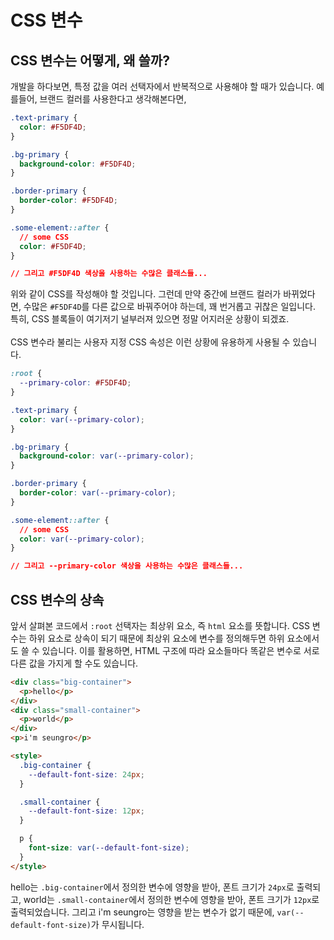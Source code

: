 # CSS 변수

## CSS 변수는 어떻게, 왜 쓸까?
개발을 하다보면, 특정 값을 여러 선택자에서 반복적으로 사용해야 할 때가 있습니다. 예를들어, 브랜드 컬러를 사용한다고 생각해본다면,

```css
.text-primary {
  color: #F5DF4D;
}

.bg-primary {
  background-color: #F5DF4D;
}

.border-primary {
  border-color: #F5DF4D;
}

.some-element::after {
  // some CSS
  color: #F5DF4D;
}

// 그리고 #F5DF4D 색상을 사용하는 수많은 클래스들...
```

위와 같이 CSS를 작성해야 할 것입니다. 그런데 만약 중간에 브랜드 컬러가 바뀌었다면, 수많은 `#F5DF4D`를 다른 값으로 바꿔주어야 하는데, 꽤 번거롭고 귀찮은 일입니다. 특히, CSS 블록들이 여기저기 널부러져 있으면 정말 어지러운 상황이 되겠죠.  
<br />
CSS 변수라 불리는 사용자 지정 CSS 속성은 이런 상황에 유용하게 사용될 수 있습니다.

```css
:root {
  --primary-color: #F5DF4D;
}

.text-primary {
  color: var(--primary-color);
}

.bg-primary {
  background-color: var(--primary-color);
}

.border-primary {
  border-color: var(--primary-color);
}

.some-element::after {
  // some CSS
  color: var(--primary-color);
}

// 그리고 --primary-color 색상을 사용하는 수많은 클래스들...
```

## CSS 변수의 상속

앞서 살펴본 코드에서 `:root` 선택자는 최상위 요소, 즉 `html` 요소를 뜻합니다. CSS 변수는 하위 요소로 상속이 되기 때문에 최상위 요소에 변수를 정의해두면 하위 요소에서도 쓸 수 있습니다. 이를 활용하면, HTML 구조에 따라 요소들마다 똑같은 변수로 서로 다른 값을 가지게 할 수도 있습니다.

```html
<div class="big-container">
  <p>hello</p>  
</div>
<div class="small-container">
  <p>world</p>
</div>
<p>i'm seungro</p>

<style>
  .big-container {
    --default-font-size: 24px;
  }

  .small-container {
    --default-font-size: 12px;
  }

  p {
    font-size: var(--default-font-size);
  }
</style>
```

<Example mode="css-var" />

hello는 `.big-container`에서 정의한 변수에 영향을 받아, 폰트 크기가 `24px`로 출력되고, world는 `.small-container`에서 정의한 변수에 영향을 받아, 폰트 크기가 `12px`로 출력되었습니다. 그리고 i'm seungro는 영향을 받는 변수가 없기 때문에, `var(--default-font-size)`가 무시됩니다.